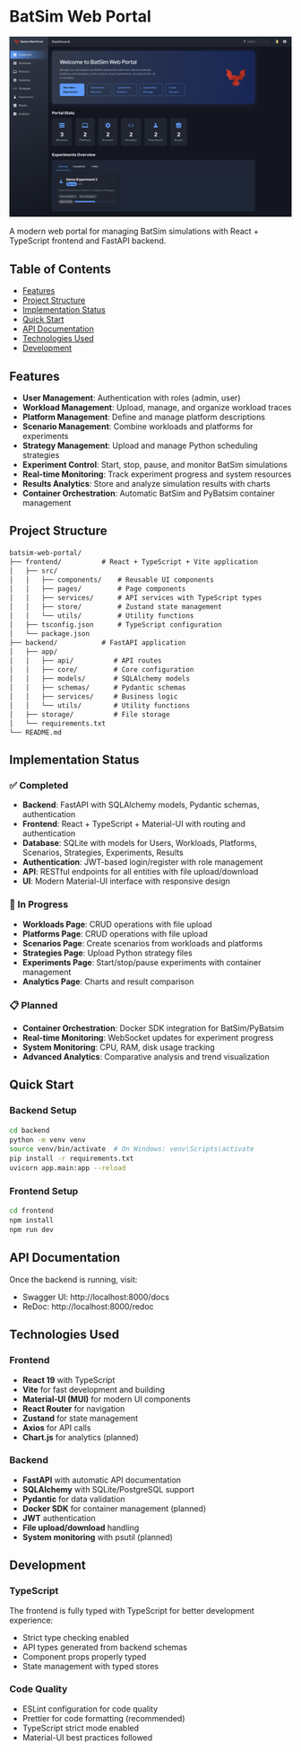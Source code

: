 # BatSim Web Portal

![BatSim Web Portal Screenshot](docs/screenshot.png)

A modern web portal for managing BatSim simulations with React + TypeScript frontend and FastAPI backend.

## Table of Contents

- [Features](#features)
- [Project Structure](#project-structure)
- [Implementation Status](#implementation-status)
- [Quick Start](#quick-start)
- [API Documentation](#api-documentation)
- [Technologies Used](#technologies-used)
- [Development](#development)

## Features

- **User Management**: Authentication with roles (admin, user)
- **Workload Management**: Upload, manage, and organize workload traces
- **Platform Management**: Define and manage platform descriptions
- **Scenario Management**: Combine workloads and platforms for experiments
- **Strategy Management**: Upload and manage Python scheduling strategies
- **Experiment Control**: Start, stop, pause, and monitor BatSim simulations
- **Real-time Monitoring**: Track experiment progress and system resources
- **Results Analytics**: Store and analyze simulation results with charts
- **Container Orchestration**: Automatic BatSim and PyBatsim container management

## Project Structure

```
batsim-web-portal/
├── frontend/          # React + TypeScript + Vite application
│   ├── src/
│   │   ├── components/    # Reusable UI components
│   │   ├── pages/         # Page components
│   │   ├── services/      # API services with TypeScript types
│   │   ├── store/         # Zustand state management
│   │   └── utils/         # Utility functions
│   ├── tsconfig.json      # TypeScript configuration
│   └── package.json
├── backend/           # FastAPI application
│   ├── app/
│   │   ├── api/          # API routes
│   │   ├── core/         # Core configuration
│   │   ├── models/       # SQLAlchemy models
│   │   ├── schemas/      # Pydantic schemas
│   │   ├── services/     # Business logic
│   │   └── utils/        # Utility functions
│   ├── storage/          # File storage
│   └── requirements.txt
└── README.md
```

## Implementation Status

### ✅ Completed
- **Backend**: FastAPI with SQLAlchemy models, Pydantic schemas, authentication
- **Frontend**: React + TypeScript + Material-UI with routing and authentication
- **Database**: SQLite with models for Users, Workloads, Platforms, Scenarios, Strategies, Experiments, Results
- **Authentication**: JWT-based login/register with role management
- **API**: RESTful endpoints for all entities with file upload/download
- **UI**: Modern Material-UI interface with responsive design

### 🚧 In Progress
- **Workloads Page**: CRUD operations with file upload
- **Platforms Page**: CRUD operations with file upload
- **Scenarios Page**: Create scenarios from workloads and platforms
- **Strategies Page**: Upload Python strategy files
- **Experiments Page**: Start/stop/pause experiments with container management
- **Analytics Page**: Charts and result comparison

### 📋 Planned
- **Container Orchestration**: Docker SDK integration for BatSim/PyBatsim
- **Real-time Monitoring**: WebSocket updates for experiment progress
- **System Monitoring**: CPU, RAM, disk usage tracking
- **Advanced Analytics**: Comparative analysis and trend visualization

## Quick Start

### Backend Setup
```bash
cd backend
python -m venv venv
source venv/bin/activate  # On Windows: venv\Scripts\activate
pip install -r requirements.txt
uvicorn app.main:app --reload
```

### Frontend Setup
```bash
cd frontend
npm install
npm run dev
```

## API Documentation

Once the backend is running, visit:
- Swagger UI: http://localhost:8000/docs
- ReDoc: http://localhost:8000/redoc

## Technologies Used

### Frontend
- **React 19** with TypeScript
- **Vite** for fast development and building
- **Material-UI (MUI)** for modern UI components
- **React Router** for navigation
- **Zustand** for state management
- **Axios** for API calls
- **Chart.js** for analytics (planned)

### Backend
- **FastAPI** with automatic API documentation
- **SQLAlchemy** with SQLite/PostgreSQL support
- **Pydantic** for data validation
- **Docker SDK** for container management (planned)
- **JWT** authentication
- **File upload/download** handling
- **System monitoring** with psutil (planned)

## Development

### TypeScript
The frontend is fully typed with TypeScript for better development experience:
- Strict type checking enabled
- API types generated from backend schemas
- Component props properly typed
- State management with typed stores

### Code Quality
- ESLint configuration for code quality
- Prettier for code formatting (recommended)
- TypeScript strict mode enabled
- Material-UI best practices followed 